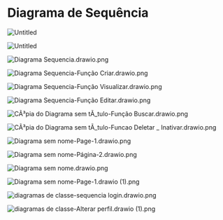 # Diagrama de Sequ**ê**ncia

![Untitled](images/Untitled%203.png)

![Untitled](images/Untitled%204.png)

![Diagrama Sequencia.drawio.png](images/Diagrama_Sequencia.drawio.png)

![Diagrama Sequencia-Função Criar.drawio.png](images/Diagrama_Sequencia-Funcao_Criar.drawio.png)

![Diagrama Sequencia-Função Visualizar.drawio.png](images/Diagrama_Sequencia-Funcao_Visualizar.drawio.png)

![Diagrama Sequencia-Função Editar.drawio.png](images/Diagrama_Sequencia-Funcao_Editar.drawio.png)

![CÃ³pia do Diagrama sem tÃ_tulo-Função Buscar.drawio.png](images/CApia_do_Diagrama_sem_tA_tulo-Funo_Buscar.drawio.png)

![CÃ³pia do Diagrama sem tÃ_tulo-Funcao Deletar _ Inativar.drawio.png](images/CApia_do_Diagrama_sem_tA_tulo-Funcao_Deletar___Inativar.drawio.png)

![Diagrama sem nome-Page-1.drawio.png](images/Diagrama_sem_nome-Page-1.drawio.png)

![Diagrama sem nome-Página-2.drawio.png](images/Diagrama_sem_nome-Pgina-2.drawio.png)

![Diagrama sem nome.drawio.png](images/Diagrama_sem_nome.drawio.png)

![Diagrama sem nome-Page-1.drawio (1).png](images/Diagrama_sem_nome-Page-1.drawio_(1).png)

![diagramas de classe-sequencia login.drawio.png](images/diagramas_de_classe-sequencia_login.drawio.png)

![diagramas de classe-Alterar perfil.drawio (1).png](images/diagramas_de_classe-Alterar_perfil.drawio_(1).png)